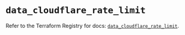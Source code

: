 # `data_cloudflare_rate_limit`

Refer to the Terraform Registry for docs: [`data_cloudflare_rate_limit`](https://registry.terraform.io/providers/cloudflare/cloudflare/5.9.0/docs/data-sources/rate_limit).
